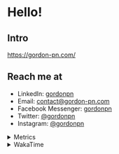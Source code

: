 # Hello!

## Intro

<https://gordon-pn.com/>

## Reach me at

- LinkedIn: [gordonpn](https://www.linkedin.com/in/gordonpn/)
- Email: [contact@gordon-pn.com](mailto:contact@gordon-pn.com)
- Facebook Messenger: [gordonpn](https://www.messenger.com/t/Gordonpn)
- Twitter: [@gordonpn](https://twitter.com/Gordonpn)
- Instagram: [@gordonpn](https://www.instagram.com/gordonpn/)

<details>
  <summary>Metrics</summary>

  <img align="center" src="https://github.com/gordonpn/gordonpn/blob/master/github-metrics.svg" alt="GitHub Metrics">

</details>

<details>
  <summary>WakaTime</summary>

  <!--START_SECTION:waka-->
📊 **This Week I Spent My Time On** 

```text
💬 Programming Languages: 
Other                    30 hrs 25 mins      ████████████████████████░   97.37 % 
Java                     32 mins             ░░░░░░░░░░░░░░░░░░░░░░░░░   01.74 % 
Shell Script             5 mins              ░░░░░░░░░░░░░░░░░░░░░░░░░   00.28 % 
TypeScript               4 mins              ░░░░░░░░░░░░░░░░░░░░░░░░░   00.22 % 
Brazil Dependency Config 2 mins              ░░░░░░░░░░░░░░░░░░░░░░░░░   00.16 % 

🔥 Editors: 
Chrome                   17 hrs 20 mins      ██████████████░░░░░░░░░░░   55.51 % 
Slack                    4 hrs 36 mins       ████░░░░░░░░░░░░░░░░░░░░░   14.75 % 
Firefox                  3 hrs 17 mins       ███░░░░░░░░░░░░░░░░░░░░░░   10.52 % 
Messages                 2 hrs 1 min         ██░░░░░░░░░░░░░░░░░░░░░░░   06.50 % 
MicrosoftOutlook         1 hr 7 mins         █░░░░░░░░░░░░░░░░░░░░░░░░   03.62 % 
```


 Last Updated on 17/08/2025 10:25:58 UTC
<!--END_SECTION:waka-->
</details>
